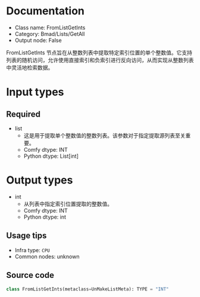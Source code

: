 
# Documentation
- Class name: FromListGetInts
- Category: Bmad/Lists/GetAll
- Output node: False

FromListGetInts 节点旨在从整数列表中提取特定索引位置的单个整数值。它支持列表的随机访问，允许使用直接索引和负索引进行反向访问，从而实现从整数列表中灵活地检索数据。

# Input types
## Required
- list
    - 这是用于提取单个整数值的整数列表。该参数对于指定提取源列表至关重要。
    - Comfy dtype: INT
    - Python dtype: List[int]

# Output types
- int
    - 从列表中指定索引位置提取的整数值。
    - Comfy dtype: INT
    - Python dtype: int


## Usage tips
- Infra type: `CPU`
- Common nodes: unknown


## Source code
```python
class FromListGetInts(metaclass=UnMakeListMeta): TYPE = "INT"

```
